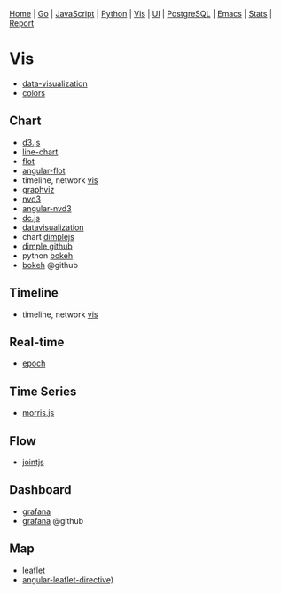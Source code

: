
  [Home](https://github.com/mabotech/mabotree/blob/master/README.md)
| [Go](https://github.com/mabotech/mabotree/blob/master/go.md)
| [JavaScript](https://github.com/mabotech/mabotree/blob/master/js.md)
| [Python](https://github.com/mabotech/mabotree/blob/master/python.md)
| [Vis](https://github.com/mabotech/mabotree/blob/master/vis.md)
| [UI](https://github.com/mabotech/mabotree/blob/master/ui.md)
| [PostgreSQL](https://github.com/mabotech/mabotree/blob/master/pg.md)
| [Emacs](https://github.com/mabotech/mabotree/blob/master/emacs_sc.md)
| [Stats](https://github.com/mabotech/mabotree/blob/master/stats.md)
| [Report](https://github.com/mabotech/mabotree/blob/master/report.md)


# Vis

- [data-visualization](https://github.com/showcases/data-visualization)
- [colors](http://clrs.cc/)


## Chart
- [d3.js](http://d3js.org/)
- [line-chart](https://github.com/n3-charts/line-chart)
- [flot](https://github.com/flot/flot)
- [angular-flot](https://github.com/develersrl/angular-flot)
- timeline, network [vis](http://visjs.org/)
- [graphviz](http://graphviz.org/)
- [nvd3](https://github.com/novus/nvd3)
- [angular-nvd3](http://krispo.github.io/angular-nvd3/)
- [dc.js](http://dc-js.github.io/dc.js/)
- [datavisualization](http://selection.datavisualization.ch/)
- chart [dimplejs](http://dimplejs.org/)
- [dimple github](https://github.com/PMSI-AlignAlytics/dimple)
- python [bokeh](http://bokeh.pydata.org/)
- [bokeh](https://github.com/ContinuumIO/bokeh) @github

## Timeline
- timeline, network [vis](http://visjs.org/)

## Real-time
- [epoch](http://fastly.github.io/epoch/)

## Time Series

- [morris.js](https://github.com/morrisjs/morris.js)

## Flow
- [jointjs](http://jointjs.com/)

## Dashboard
- [grafana](http://grafana.org/)
- [grafana](https://github.com/grafana/grafana) @github

## Map
- [leaflet](http://leafletjs.com/)
- [angular-leaflet-directive)](https://github.com/tombatossals/angular-leaflet-directive)